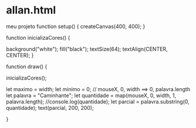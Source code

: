# allan.html
meu projeto
function setup() {
  createCanvas(400, 400);
}

function inicializaCores() {
  
  background("white");
  fill("black");
  textSize(64);
  textAlign(CENTER, CENTER);
}

function draw() {
  
  inicializaCores();

  let maximo = width;
  let minimo = 0;
  // mouseX, 0, width ==> 0, palavra.length
  let palavra = "Caminhante";
  let quantidade = map(mouseX, 0, width, 1, palavra.length);
  //console.log(quantidade);
  let parcial = palavra.substring(0, quantidade);
  text(parcial, 200, 200);
  
}
